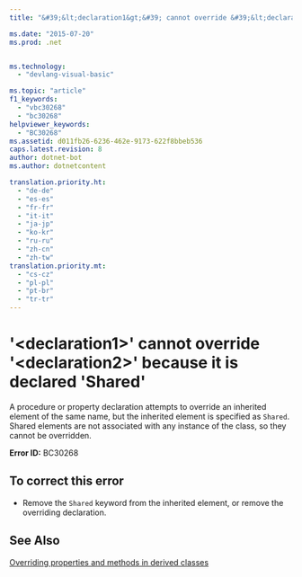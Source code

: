 ```yaml
---
title: "&#39;&lt;declaration1&gt;&#39; cannot override &#39;&lt;declaration2&gt;&#39; because it is declared &#39;Shared&#39; | Microsoft Docs"

ms.date: "2015-07-20"
ms.prod: .net


ms.technology: 
  - "devlang-visual-basic"

ms.topic: "article"
f1_keywords: 
  - "vbc30268"
  - "bc30268"
helpviewer_keywords: 
  - "BC30268"
ms.assetid: d011fb26-6236-462e-9173-622f8bbeb536
caps.latest.revision: 8
author: dotnet-bot
ms.author: dotnetcontent

translation.priority.ht: 
  - "de-de"
  - "es-es"
  - "fr-fr"
  - "it-it"
  - "ja-jp"
  - "ko-kr"
  - "ru-ru"
  - "zh-cn"
  - "zh-tw"
translation.priority.mt: 
  - "cs-cz"
  - "pl-pl"
  - "pt-br"
  - "tr-tr"
---
```

# &#39;&lt;declaration1&gt;&#39; cannot override &#39;&lt;declaration2&gt;&#39; because it is declared &#39;Shared&#39;
A procedure or property declaration attempts to override an inherited element of the same name, but the inherited element is specified as `Shared`. Shared elements are not associated with any instance of the class, so they cannot be overridden.  
  
 **Error ID:** BC30268  
  
## To correct this error  
  
-   Remove the `Shared` keyword from the inherited element, or remove the overriding declaration.  
  
## See Also  
 [Overriding properties and methods in derived classes](~/docs/visual-basic/programming-guide/language-features/objects-and-classes/inheritance-basics.md#overriding-properties-and-methods-in-derived-classes)